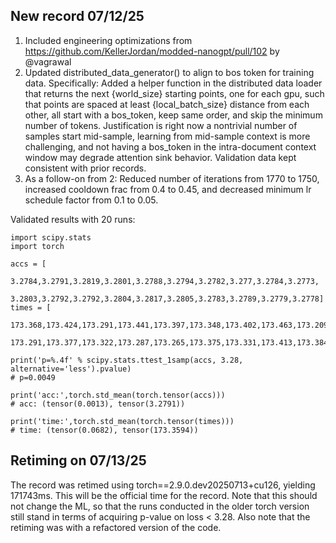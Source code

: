## New record 07/12/25

1. Included engineering optimizations from https://github.com/KellerJordan/modded-nanogpt/pull/102 by @vagrawal
2. Updated distributed_data_generator() to align to bos token for training data. Specifically: Added a helper function in the distributed data loader that returns the next {world_size} starting points, one for each gpu, such that points are spaced at least {local_batch_size} distance from each other, all start with a bos_token, keep same order, and skip the minimum number of tokens. Justification is right now a nontrivial number of samples start mid-sample, learning from mid-sample context is more challenging, and not having a bos_token in the intra-document context window may degrade attention sink behavior. Validation data kept consistent with prior records.
3. As a follow-on from 2: Reduced number of iterations from 1770 to 1750, increased cooldown frac from 0.4 to 0.45, and decreased minimum lr schedule factor from 0.1 to 0.05.

Validated results with 20 runs:
```
import scipy.stats
import torch

accs = [
    3.2784,3.2791,3.2819,3.2801,3.2788,3.2794,3.2782,3.277,3.2784,3.2773,
    3.2803,3.2792,3.2792,3.2804,3.2817,3.2805,3.2783,3.2789,3.2779,3.2778]
times = [
    173.368,173.424,173.291,173.441,173.397,173.348,173.402,173.463,173.209,173.338,
    173.291,173.377,173.322,173.287,173.265,173.375,173.331,173.413,173.384,173.462]

print('p=%.4f' % scipy.stats.ttest_1samp(accs, 3.28, alternative='less').pvalue)
# p=0.0049

print('acc:',torch.std_mean(torch.tensor(accs)))
# acc: (tensor(0.0013), tensor(3.2791))

print('time:',torch.std_mean(torch.tensor(times)))
# time: (tensor(0.0682), tensor(173.3594))
```

## Retiming on 07/13/25

The record was retimed using torch==2.9.0.dev20250713+cu126, yielding 171743ms. This will be the official time for the record.
Note that this should not change the ML, so that the runs conducted in the older torch version still stand in terms of acquiring p-value on loss < 3.28.
Also note that the retiming was with a refactored version of the code.
